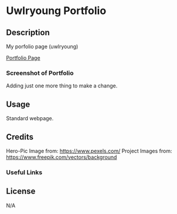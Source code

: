 # Uwlryoung Portfolio

## Description
My porfolio page (uwlryoung)

[Portfolio Page](https://uwlryoung.github.io/Uwlryoung-Porfolio-Page/)

### Screenshot of Portfolio

Adding just one more thing to make a change. 

## Usage
Standard webpage. 

## Credits
Hero-Pic Image from: https://www.pexels.com/ 
Project Images from: https://www.freepik.com/vectors/background

### Useful Links


## License
N/A


